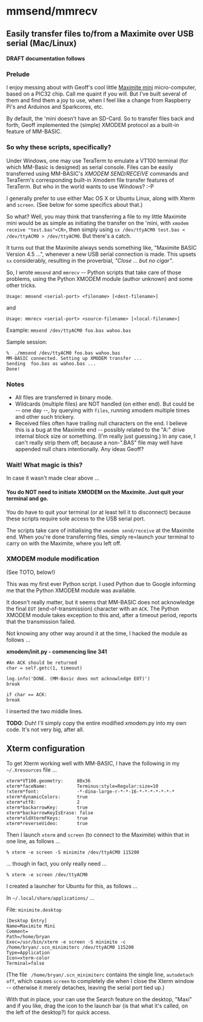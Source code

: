 # mmsend/mmrecv
## Easily transfer files to/from a Maximite over USB serial (Mac/Linux)

#### DRAFT documentation follows

### Prelude

I enjoy messing about with Geoff's cool little <a href="http://geoffg.net/mini-maximite.html">Maximite mini</a> micro-computer, based on a PIC32 chip. Call me quaint if you will. But I've built several of them and find them a joy to use, when I feel like a change from Raspberry Pi's and Arduinos and Sparkcores, etc.

By default, the 'mini doesn't have an SD-Card. So to transfer files back and forth, Geoff implemented the (simple) XMODEM protocol as a built-in feature of MM-BASIC.

### So why these scripts, specifically?

Under Windows, one may use TeraTerm to emulate a VT100 terminal (for which MM-Basic is designed) as serial console. Files can be easily transferred using MM-BASIC's _XMODEM SEND/RECEIVE_ commands and TeraTerm's corresponding built-in Xmodem file transfer features of TeraTerm. But who in the world wants to use Windows? :-P

I generally prefer to use either Mac OS X or Ubuntu Linux, along with Xterm and ```screen```. (See below for some specifics about that.)

So what? Well, you may think that transferring a file to my little Maximite mini would be as simple as initiating the transfer on the 'mini, with ```xmodem receive "test.bas"<CR>```, then simply using ```sx /dev/ttyACM0 test.bas < /dev/ttyACM0 > /dev/ttyACM0```. But there's a catch.

It turns out that the Maximite always sends something like, "Maximite BASIC Version 4.5 ...", whenever a new USB serial connection is made. This upsets ```sx``` considerably, resulting in the proverbial, _"Close ... but no cigar"_.

So, I wrote ```mmsend``` and ```mmrecv``` -- Python scripts that take care of those problems, using the Python XMODEM module (author unknown) and some other tricks.

    Usage: mmsend <serial-port> <filename> [<dest-filename>]

and

    Usage: mmrecv <serial-port> <source-filename> [<local-filename>]

Example: ```mmsend /dev/ttyACM0 foo.bas wahoo.bas```

Sample session:

    %  ./mmsend /dev/ttyACM0 foo.bas wahoo.bas
    MM-BASIC connected. Setting up XMODEM transfer ...
    Sending  foo.bas as wahoo.bas ...
    Done!

### Notes

* All files are transferred in binary mode.
* Wildcards (multiple files) are NOT handled (on either end). But could be -- one day --, by querying with ```files```, running xmodem multiple times and other such trickery.
* Received files often have trailing null characters on the end. I believe this is a bug at the Maximite end -- possibly related to the "A:" drive internal block size or something. (I'm really just guessing.) In any case, I can't really strip them off, because a non-".BAS" file may well have appended null chars intentionally. Any ideas Geoff?

### Wait! What magic is this?

In case it wasn't made clear above ...

#### You do NOT need to initiate XMODEM on the Maximite. Just quit your terminal and go.

You do have to quit your terminal (or at least tell it to disconnect) because these scripts require sole access to the USB serial port.

The scripts take care of initialising the ```xmodem send/receive``` at the Maximite end. When you're done transferring files, simply re=launch your terminal to carry on with the Maximite, where you left off.

### XMODEM module modification

(See TOTO, below!)

This was my first ever Python script. I used Python due to Google informing me that the Python XMODEM module was available.

It doesn't really matter, but it seems that MM-BASIC does not acknowledge the
final ```EOT``` (end-of-transmission) character with an ```ACK```. The Python
XMODEM module takes exception to this and, after a timeout period, reports that
the transmission failed.

Not knowing any other way around it at the time, I hacked the module as follows ...

**xmodem/__init__.py - commencing line 341**

    #An ACK should be returned
    char = self.getc(1, timeout)
    
    log.info('DONE. (MM-Basic does not acknowledge EOT)')
    break
                                                            
    if char == ACK:
    break

I inserted the two middle lines.

**TODO**: Duh! I'll simply copy the entire modified xmodem.py into my own code. It's not very big, after all.

## Xterm configuration

To get Xterm working well with MM-BASIC, I have the following in my ```~/.Xresources``` file ...

    xterm*VT100.geometry:     80x36
    xterm*faceName:           Terminus:style=Regular:size=10
    !xterm*font:              -*-dina-large-r-*-*-16-*-*-*-*-*-*-*
    xterm*dynamicColors:      true
    xterm*utf8:               2
    xterm*backarrowKey:       true
    xterm*backarrowKeyIsErase: false
    xterm*oldXtermFKeys:      true
    xterm*reverseVideo:       true

Then I launch ```xterm``` and ```screen``` (to connect to the Maximite) within that in one line, as follows ...

    % xterm -e screen -S minimite /dev/ttyACM0 115200

... though in fact, you only really need ...

    % xterm -e screen /dev/ttyACM0

I created a launcher for Ubuntu for this, as follows ...

In ```~/.local/share/applications/``` ...

File: ```minimite.desktop```

    [Desktop Entry]
    Name=Maximite Mini
    Comment=
    Path=/home/bryan
    Exec=/usr/bin/xterm -e screen -S minimite -c /home/bryan/.scn_minimiterc /dev/ttyACM0 115200
    Type=Application
    Icon=xterm-color
    Terminal=false

(The file ``` /home/bryan/.scn_minimiterc``` contains the single line, ```autodetach off```, which causes ```screen``` to completely die when I close the Xterm window -- otherwise it merely detaches, leaving the serial port tied up.)

With that in place, your can use the Search feature on the desktop, "Maxi" and if you like, drag the icon to the launch bar (is that what it's called, on the left of the desktop?) for quick access.


